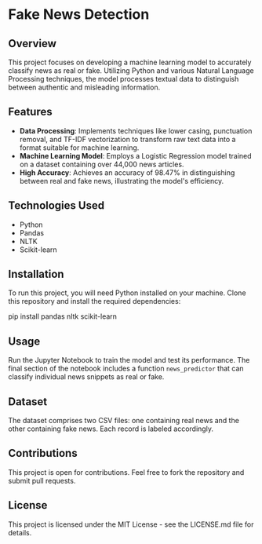 # Fake News Detection

## Overview
This project focuses on developing a machine learning model to accurately classify news as real or fake. Utilizing Python and various Natural Language Processing techniques, the model processes textual data to distinguish between authentic and misleading information.

## Features
- **Data Processing**: Implements techniques like lower casing, punctuation removal, and TF-IDF vectorization to transform raw text data into a format suitable for machine learning.
- **Machine Learning Model**: Employs a Logistic Regression model trained on a dataset containing over 44,000 news articles.
- **High Accuracy**: Achieves an accuracy of 98.47% in distinguishing between real and fake news, illustrating the model's efficiency.

## Technologies Used
- Python
- Pandas
- NLTK
- Scikit-learn

## Installation
To run this project, you will need Python installed on your machine. Clone this repository and install the required dependencies:

pip install pandas nltk scikit-learn

## Usage
Run the Jupyter Notebook to train the model and test its performance. The final section of the notebook includes a function `news_predictor` that can classify individual news snippets as real or fake.

## Dataset
The dataset comprises two CSV files: one containing real news and the other containing fake news. Each record is labeled accordingly.

## Contributions
This project is open for contributions. Feel free to fork the repository and submit pull requests.

## License
This project is licensed under the MIT License - see the LICENSE.md file for details.
